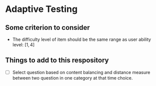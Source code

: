 # Adaptive Testing

## Some criterion to consider

- The difficulty level of item should be the same range as user ability level: $[1, 4]$

## Things to add to this respository

- [ ] Select question based on content balancing and distance measure between two question in one category at that time choice.